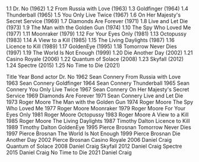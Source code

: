 1.1	Dr. No (1962)
1.2	From Russia with Love (1963)
1.3	Goldfinger (1964)
1.4	Thunderball (1965)
1.5	You Only Live Twice (1967)
1.6	On Her Majesty's Secret Service (1969)
1.7	Diamonds Are Forever (1971)
1.8	Live and Let Die (1973)
1.9	The Man with the Golden Gun (1974)
1.10	The Spy Who Loved Me (1977)
1.11	Moonraker (1979)
1.12	For Your Eyes Only (1981)
1.13	Octopussy (1983)
1.14	A View to a Kill (1985)
1.15	The Living Daylights (1987)
1.16	Licence to Kill (1989)
1.17	GoldenEye (1995)
1.18	Tomorrow Never Dies (1997)
1.19	The World Is Not Enough (1999)
1.20	Die Another Day (2002)
1.21	Casino Royale (2006)
1.22	Quantum of Solace (2008)
1.23	Skyfall (2012)
1.24	Spectre (2015)
1.25	No Time to Die (2021)


Title	Year	Bond actor
Dr. No	1962	Sean Connery
From Russia with Love	1963	Sean Connery
Goldfinger	1964	Sean Connery
Thunderball	1965	Sean Connery
You Only Live Twice	1967	Sean Connery
On Her Majesty's Secret Service	1969
Diamonds Are Forever	1971	Sean Connery
Live and Let Die	1973	Roger Moore
The Man with the Golden Gun	1974	Roger Moore
The Spy Who Loved Me	1977	Roger Moore
Moonraker	1979	Roger Moore
For Your Eyes Only	1981	Roger Moore
Octopussy	1983	Roger Moore
A View to a Kill	1985	Roger Moore
The Living Daylights	1987	Timothy Dalton
Licence to Kill	1989	Timothy Dalton
GoldenEye	1995	Pierce Brosnan
Tomorrow Never Dies	1997	Pierce Brosnan
The World Is Not Enough	1999	Pierce Brosnan
Die Another Day	2002	Pierce Brosnan
Casino Royale	2006	Daniel Craig
Quantum of Solace	2008	Daniel Craig
Skyfall	2012	Daniel Craig
Spectre	2015	Daniel Craig
No Time to Die	2021	Daniel Craig
